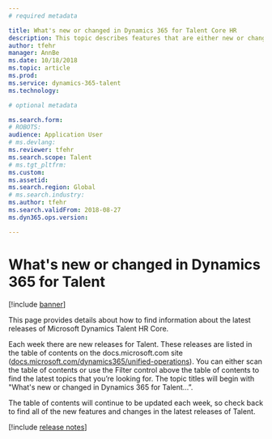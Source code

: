 ```yaml
---
# required metadata

title: What's new or changed in Dynamics 365 for Talent Core HR
description: This topic describes features that are either new or changed in Microsoft Dynamics 365 for Talent Core HR.
author: tfehr
manager: AnnBe
ms.date: 10/18/2018
ms.topic: article
ms.prod: 
ms.service: dynamics-365-talent
ms.technology: 

# optional metadata

ms.search.form: 
# ROBOTS: 
audience: Application User
# ms.devlang: 
ms.reviewer: tfehr
ms.search.scope: Talent
# ms.tgt_pltfrm: 
ms.custom: 
ms.assetid: 
ms.search.region: Global
# ms.search.industry: 
ms.author: tfehr
ms.search.validFrom: 2018-08-27
ms.dyn365.ops.version: 

---
```


# What's new or changed in Dynamics 365 for Talent 

[!include [banner](includes/banner.md)]

This page provides details about how to find information about the latest releases of Microsoft Dynamics Talent HR Core.

Each week there are new releases for Talent. These releases are listed in the table of contents on the docs.microsoft.com site ([docs.microsoft.com/dynamics365/unified-operations](../index.md)). You can either scan the table of contents or use the Filter control above the table of contents to find the latest topics that you’re looking for. The topic titles will begin with "What's new or changed in Dynamics 365 for Talent…”.

The table of contents will continue to be updated each week, so check back to find all of the new features and changes in the latest releases of Talent.

[!include [release notes](../fin-and-ops/includes/release-notes.md)]
